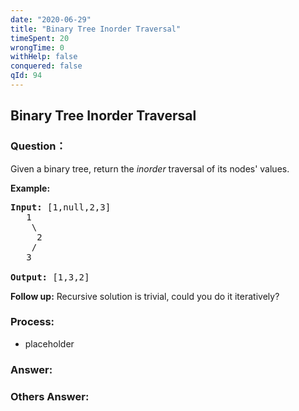 ```yaml
---
date: "2020-06-29"
title: "Binary Tree Inorder Traversal"
timeSpent: 20
wrongTime: 0
withHelp: false
conquered: false
qId: 94
---
```


## Binary Tree Inorder Traversal

### Question：

<p>Given a binary tree, return the <em>inorder</em> traversal of its nodes&#39; values.</p>

<p><strong>Example:</strong></p>

<pre>
<strong>Input:</strong> [1,null,2,3]
   1
    \
     2
    /
   3

<strong>Output:</strong> [1,3,2]</pre>

<p><strong>Follow up:</strong> Recursive solution is trivial, could you do it iteratively?</p>

### Process:
- placeholder

### Answer:

### Others Answer:
